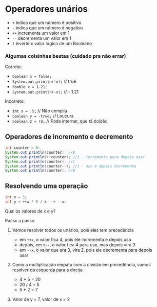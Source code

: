 # Operadores unários

- `+` indica que um número é positivo
- `-` indica que um número é negativo
- `++` incrementa um valor em 1
- `--` decrementa um valor em 1
- `!` inverte o valor lógico de um Booleano

### Algumas coisinhas bestas (cuidado pra não errar)

Correto:

- `boolean x = false;`
- `System.out.println(!x);` // true
- `double x = 1.21;`
- `System.out.println(-x);` // - 1.21

Incorreto:

- `int x = !5;` // Não compila
- `boolean y = -true;` // Loucura
- `boolean z = !0;` // Pode internar, que tá doidão

## Operadores de incremento e decremento

```java
int counter = 0;
System.out.println(counter); //0
System.out.println(++counter); //1 - incrementa para depois usar
System.out.println(counter); //1
System.out.println(counter--); //1 - usa e depois decrementa
System.out.println(counter); //0
```

## Resolvendo uma operação

```java
int x = 3;
int y = ++x * 5 / x-- + --x;
```

Qual os valores de x e y?

Passo a passo:

1. Vamos resolver todos os unários, pois eles tem precedência
    - em `++x`, o valor fica 4, pois ele incrementa e depois usa
    - depois, em `x--`, o valor fica 4 para uso, mas depois vira 3
    - em `--x`, o valor que era 3, vira 2, pois ele decrementa para depois usar
    
2. Como a multiplicação empata com a divisão em precedência, vamos resolver da
esquerda para a direita
    - 4 * 5 = 20
    - 20 / 4 = 5
    - 5 + 2 = 7
3. Valor de y = 7, valor de x = 2